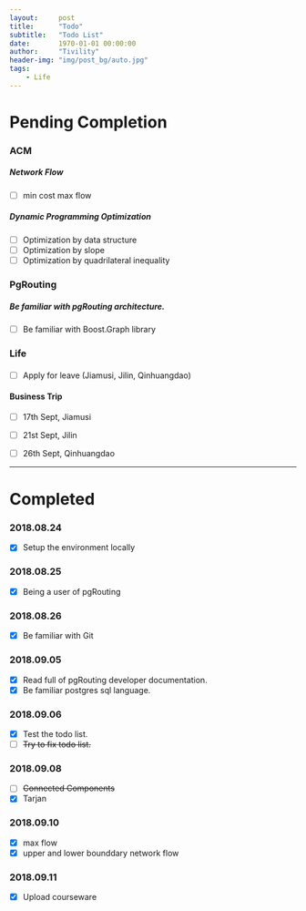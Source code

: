 ```yaml
---
layout:     post
title:      "Todo"
subtitle:   "Todo List"
date:       1970-01-01 00:00:00
author:     "Tivility"
header-img: "img/post_bg/auto.jpg"
tags:
    - Life
---
```


# Pending Completion

### ACM

##### Network Flow
  - [ ]  min cost max flow

##### Dynamic Programming Optimization
  - [ ]  Optimization by data structure
  - [ ]  Optimization by slope
  - [ ]  Optimization by quadrilateral inequality

### PgRouting

##### Be familiar with pgRouting architecture.
  - [ ]  Be familiar with Boost.Graph library 

### Life

#### 

  - [ ] Apply for leave (Jiamusi, Jilin, Qinhuangdao)

#### Business Trip

  - [ ] 17th Sept, Jiamusi
  - [ ] 21st Sept, Jilin
  - [ ] 26th Sept, Qinhuangdao


---
# Completed

### 2018.08.24
  - [x]  Setup the environment locally

 
### 2018.08.25
  - [x]  Being a user of pgRouting

### 2018.08.26
  - [x]  Be familiar with Git

### 2018.09.05
  - [x]  Read full of pgRouting developer documentation.
  - [x]  Be familiar postgres sql language.
 
### 2018.09.06
  - [x]  Test the todo list.
  - [ ]  ~~Try to fix todo list.~~

### 2018.09.08
  - [ ]  ~~Connected Components~~
  - [x]  Tarjan

### 2018.09.10
  - [x]  max flow
  - [x]  upper and lower bounddary network flow
  
### 2018.09.11
  - [x] Upload courseware
